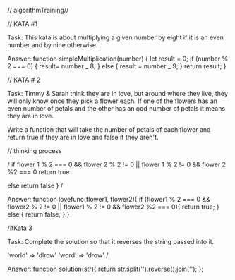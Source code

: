 // algorithmTraining//

// KATA #1

Task:
This kata is about multiplying a given number by eight if it is an even number and by nine otherwise.

Answer:
function simpleMultiplication(number) {
let result = 0;
if (number % 2 === 0) {
result= number _ 8;
} else {
result = number _ 9;
}
return result;
}

// KATA # 2

Task:
Timmy & Sarah think they are in love, but around where they live, they will only know once they pick a flower each. If one of the flowers has an even number of petals and the other has an odd number of petals it means they are in love.

Write a function that will take the number of petals of each flower and return true if they are in love and false if they aren't.

// thinking process

/ if flower 1 % 2 === 0 && flower 2 % 2 != 0 || flower 1 % 2 != 0 && flower 2 %2 === 0
return true

else return false
}
/

Answer:
function lovefunc(flower1, flower2){
if (flower1 % 2 === 0 && flower2 % 2 != 0 || flower1 % 2 != 0 && flower2 %2 === 0){
return true;
} else {
return false;
}
}

/#Kata 3

Task:
Complete the solution so that it reverses the string passed into it.

'world' => 'dlrow'
'word' => 'drow'
/

Answer:
function solution(str){
return str.split('').reverse().join('');
};
